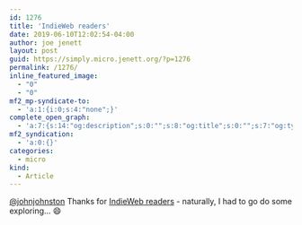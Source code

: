 ```yaml
---
id: 1276
title: 'IndieWeb readers'
date: 2019-06-10T12:02:54-04:00
author: joe jenett
layout: post
guid: https://simply.micro.jenett.org/?p=1276
permalink: /1276/
inline_featured_image:
  - "0"
  - "0"
mf2_mp-syndicate-to:
  - 'a:1:{i:0;s:4:"none";}'
complete_open_graph:
  - 'a:7:{s:14:"og:description";s:0:"";s:8:"og:title";s:0:"";s:7:"og:type";s:0:"";s:12:"twitter:card";s:7:"summary";s:15:"twitter:creator";s:0:"";s:19:"twitter:description";s:0:"";s:8:"og:image";s:0:"";}'
mf2_syndication:
  - 'a:0:{}'
categories:
  - micro
kind:
  - Article
---
```

[@johnjohnston](https://micro.blog/johnjohnston) Thanks for [IndieWeb readers](https://johnjohnston.info/blog/indieweb-readers/ "IndieWeb readers") - naturally, I had to go do some exploring... 😄